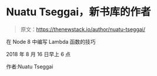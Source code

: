 # Nuatu Tseggai，新书库的作者

> 原文：<https://thenewstack.io/author/nuatu-tseggai/>

在 Node 8 中编写 Lambda 函数的技巧

2018 年 8 月 16 日早上 6 点

作者:Nuatu Tseggai